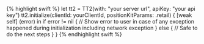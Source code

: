 {% highlight swift %}
let tt2 = TT2(with: "your server url", apiKey: "your api key")
tt2.initialize(clientId: yourClientId, positionKitParams: .retail) { [weak self] (error) in
    if error != nil {
        // Show error to user in case of any exception happened during initialization including network exception
    } else {
        // Safe to do the next steps
    }
}
{% endhighlight swift %}